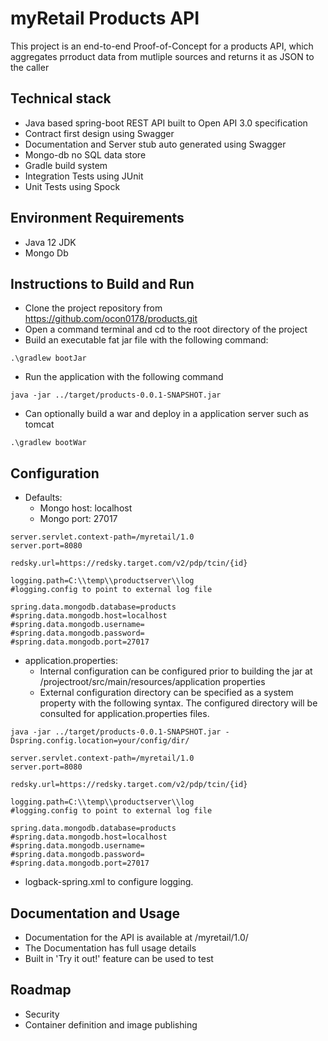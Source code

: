 # myRetail Products API
This project is an end-to-end Proof-of-Concept for a products API, which aggregates prroduct data from mutliple sources and returns it as JSON to the caller
## Technical stack
* Java based spring-boot REST API built to Open API 3.0 specification
* Contract first design using Swagger
* Documentation and Server stub auto generated using Swagger
* Mongo-db no SQL data store
* Gradle build system
* Integration Tests using JUnit
* Unit Tests using Spock
## Environment Requirements
* Java 12 JDK
* Mongo Db
## Instructions to Build and Run
* Clone the project repository from https://github.com/ocon0178/products.git
* Open a command terminal and cd to the root directory of the project
* Build an executable fat jar file with the following command:
```shell
.\gradlew bootJar
```
* Run the application with the following command
```shell
java -jar ../target/products-0.0.1-SNAPSHOT.jar
```
* Can optionally build a war and deploy in a application server such as tomcat
```shell
.\gradlew bootWar
```
## Configuration
* Defaults:
    * Mongo host: localhost
    * Mongo port: 27017 
```properties
server.servlet.context-path=/myretail/1.0
server.port=8080

redsky.url=https://redsky.target.com/v2/pdp/tcin/{id}

logging.path=C:\\temp\\productserver\\log
#logging.config to point to external log file

spring.data.mongodb.database=products
#spring.data.mongodb.host=localhost
#spring.data.mongodb.username=
#spring.data.mongodb.password=
#spring.data.mongodb.port=27017

```
* application.properties:
    * Internal configuration can be configured prior to building the jar at /projectroot/src/main/resources/application properties
    * External configuration directory can be specified as a system property with the following syntax.  The configured directory will be consulted for application.properties files.
```shell
java -jar ../target/products-0.0.1-SNAPSHOT.jar -Dspring.config.location=your/config/dir/
``` 

```properties
server.servlet.context-path=/myretail/1.0
server.port=8080

redsky.url=https://redsky.target.com/v2/pdp/tcin/{id}

logging.path=C:\\temp\\productserver\\log
#logging.config to point to external log file

spring.data.mongodb.database=products
#spring.data.mongodb.host=localhost
#spring.data.mongodb.username=
#spring.data.mongodb.password=
#spring.data.mongodb.port=27017

```
* logback-spring.xml to configure logging.

## Documentation and Usage
* Documentation for the API is available at /myretail/1.0/
* The Documentation has full usage details
* Built in 'Try it out!' feature can be used to test
## Roadmap
* Security
* Container definition and image publishing

